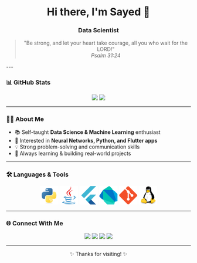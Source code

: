 <h1 align="center">Hi there, I'm Sayed 👋</h1>
<h3 align="center">Data Scientist</h3>

<div align="center">
<blockquote> 
  "Be strong, and let your heart take courage, all you who wait for the LORD!"
  <br> 
  <em>Psalm 31:24</em> 
</blockquote>
</div>
---

### 📊 GitHub Stats

<div align="center">
  <img height="180" src="https://github-readme-stats.vercel.app/api?username=MmdSparrow&show_icons=true&theme=tokyonight&count_private=true"/>
  <img height="180" src="https://github-readme-stats.vercel.app/api/top-langs/?username=MmdSparrow&layout=compact&theme=tokyonight&count_private=true"/>
</div>

---

### 👨‍💻 About Me
- 📚 Self-taught **Data Science & Machine Learning** enthusiast  
- 🤖 Interested in **Neural Networks, Python, and Flutter apps**  
- 💡 Strong problem-solving and communication skills  
- 🌱 Always learning & building real-world projects  

---

### 🛠 Languages & Tools

<p align="center">
  <img src="https://raw.githubusercontent.com/devicons/devicon/master/icons/python/python-original.svg" width="50"/>
  <img src="https://raw.githubusercontent.com/devicons/devicon/master/icons/java/java-original.svg" width="50"/>
  <img src="https://raw.githubusercontent.com/devicons/devicon/master/icons/flutter/flutter-original.svg" width="50"/>
  <img src="https://raw.githubusercontent.com/devicons/devicon/master/icons/dart/dart-original.svg" width="50"/>
  <img src="https://raw.githubusercontent.com/devicons/devicon/master/icons/git/git-original.svg" width="50"/>
  <img src="https://raw.githubusercontent.com/devicons/devicon/master/icons/linux/linux-original.svg" width="50"/>
</p>

---

### 🌐 Connect With Me

<p align="center">
  <a href="mailto:esmirk.137@gmail.com"><img src="https://img.shields.io/badge/Gmail-D14836?style=for-the-badge&logo=gmail&logoColor=white"></a>
  <a href="https://linkedin.com/in/sayed-mohammad-ali-mirkazemi-816a9b222"><img src="https://img.shields.io/badge/LinkedIn-0077B5?style=for-the-badge&logo=linkedin&logoColor=white"></a>
  <a href="https://t.me/mmd_sparrow_137"><img src="https://img.shields.io/badge/Telegram-2CA5E0?style=for-the-badge&logo=telegram&logoColor=white"></a>
  <a href="https://twitter.com/MmdSparrow317"><img src="https://img.shields.io/badge/Twitter-1DA1F2?style=for-the-badge&logo=twitter&logoColor=white"></a>
</p>

---

<p align="center">✨ Thanks for visiting! ✨</p>

